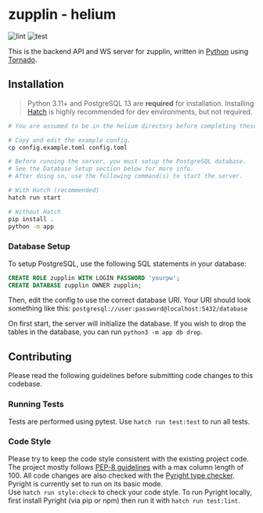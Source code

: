 # zupplin - helium

![lint](https://github.com/Fyssion/zupplin/actions/workflows/helium_lint.yml/badge.svg)
![test](https://github.com/Fyssion/zupplin/actions/workflows/helium_test.yml/badge.svg)

This is the backend API and WS server for zupplin, written in [Python](https://www.python.org/) using [Tornado](https://www.tornadoweb.org/).

## Installation

> Python 3.11+ and PostgreSQL 13 are **required** for installation.
> Installing [Hatch](hatch.pypa.io/) is highly recommended for dev environments, but not required.

```sh
# You are assumed to be in the helium directory before completing these steps.

# Copy and edit the example config.
cp config.example.toml config.toml

# Before running the server, you must setup the PostgreSQL database.
# See the Database Setup section below for more info.
# After doing so, use the following command(s) to start the server.

# With Hatch (recommended)
hatch run start

# Without Hatch
pip install .
python -m app
```

### Database Setup

To setup PostgreSQL, use the following SQL statements in your database:

```sql
CREATE ROLE zupplin WITH LOGIN PASSWORD 'yourpw';
CREATE DATABASE zupplin OWNER zupplin;
```

Then, edit the config to use the correct database URI.
Your URI should look something like this:
`postgresql://user:password@localhost:5432/database`

On first start, the server will initialize the database.
If you wish to drop the tables in the database, you can run `python3 -m app db drop`.

## Contributing

Please read the following guidelines before submitting code changes to this codebase.

### Running Tests

Tests are performed using pytest. Use `hatch run test:test` to run all tests.

### Code Style

Please try to keep the code style consistent with the existing project code.
The project mostly follows [PEP-8 guidelines](https://python.org/dev/peps/pep-0008) with a max column length of 100.
All code changes are also checked with the [Pyright type checker](https://github.com/microsoft/pyright).
Pyright is currently set to run on its basic mode.  
Use `hatch run style:check` to check your code style.
To run Pyright locally, first install Pyright (via pip or npm) then run it with `hatch run test:lint`.
